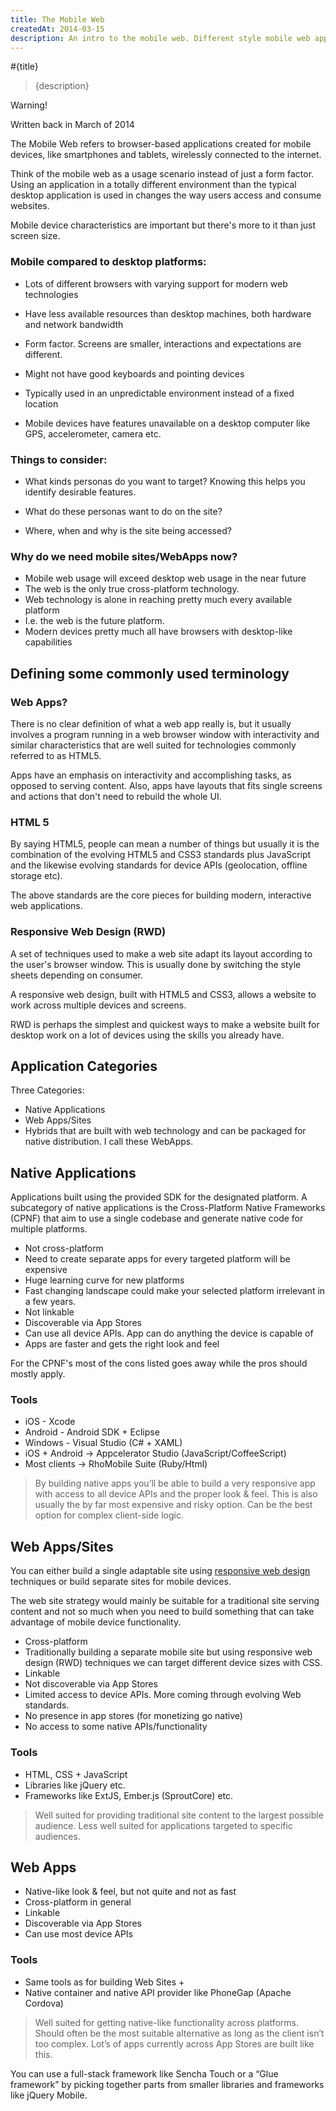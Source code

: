 ```yaml
---
title: The Mobile Web
createdAt: 2014-03-15
description: An intro to the mobile web. Different style mobile web applications and tools of the trade.
---
```


#{title}

> {description}

<div class="custom-block warning">
  <p class="custom-block-title">Warning!</p>
  <p>Written back in March of 2014</p>
</div>

The Mobile Web refers to browser-based applications created for mobile devices, like smartphones and tablets, wirelessly connected to the internet.

Think of the mobile web as a usage scenario instead of just a form factor. Using an application in a totally different environment than the typical desktop application is used in changes the way users access and consume websites.

Mobile device characteristics are important but there's more to it than just screen size.

### Mobile compared to desktop platforms:

- Lots of different browsers with varying support for modern web technologies

- Have less available resources than desktop machines, both hardware and network bandwidth

- Form factor. Screens are smaller, interactions and expectations are different.

- Might not have good keyboards and pointing devices

- Typically used in an unpredictable environment instead of a fixed location

- Mobile devices have features unavailable on a desktop computer like GPS, accelerometer, camera etc.

### Things to consider:

- What kinds personas do you want to target? Knowing this helps you identify desirable features.

- What do these personas want to do on the site?

- Where, when and why is the site being accessed?

### Why do we need mobile sites/WebApps now?

- Mobile web usage will exceed desktop web usage in the near future
- The web is the only true cross-platform technology.
- Web technology is alone in reaching pretty much every available platform
- I.e. the web is the future platform.
- Modern devices pretty much all have browsers with desktop-like capabilities

## Defining some commonly used terminology

### Web Apps?

There is no clear definition of what a web app really is, but it usually involves a program running in a web browser window with interactivity and similar characteristics that are well suited for technologies commonly referred to as HTML5.

Apps have an emphasis on interactivity and accomplishing tasks, as opposed to serving content. Also, apps have layouts that fits single screens and actions that don't need to rebuild the whole UI.

### HTML 5

By saying HTML5, people can mean a number of things but usually it is the combination of the evolving HTML5 and CSS3 standards plus JavaScript and the likewise evolving standards for device APIs (geolocation, offline storage etc).

The above standards are the core pieces for building modern, interactive web applications.

### Responsive Web Design (RWD)

A set of techniques used to make a web site adapt its layout according to the user's browser window. This is usually done by switching the style sheets depending on consumer.

A responsive web design, built with HTML5 and CSS3, allows a website to work across multiple devices and screens.

RWD is perhaps the simplest and quickest ways to make a website built for desktop work on a lot of devices using the skills you already have.

## Application Categories

Three Categories:

- Native Applications
- Web Apps/Sites
- Hybrids that are built with web technology and can be packaged for native distribution. I call these WebApps.

## Native Applications

Applications built using the provided SDK for the designated platform. A subcategory of native applications is the Cross-Platform Native Frameworks (CPNF) that aim to use a single codebase and generate native code for multiple platforms.

- Not cross-platform
- Need to create separate apps for every targeted platform will be expensive
- Huge learning curve for new platforms
- Fast changing landscape could make your selected platform irrelevant in a few years.
- Not linkable
- Discoverable via App Stores
- Can use all device APIs. App can do anything the device is capable of
- Apps are faster and gets the right look and feel

For the CPNF's most of the cons listed goes away while the pros should mostly apply.

### Tools

- iOS - Xcode
- Android - Android SDK + Eclipse
- Windows - Visual Studio (C# + XAML)
- iOS + Android → Appcelerator Studio (JavaScript/CoffeeScript)
- Most clients → RhoMobile Suite (Ruby/Html)

> By building native apps you’ll be able to build a very responsive app with access to all device APIs and the proper look & feel. This is also usually the by far most expensive and risky option. Can be the best option for complex client-side logic.

## Web Apps/Sites

You can either build a single adaptable site using [responsive web design](http://www.alistapart.com/articles/responsive-web-design/) techniques or build separate
sites for mobile devices.

The web site strategy would mainly be suitable for a traditional site serving content and not so much when you need to build something that can take advantage of mobile device functionality.

- Cross-platform
- Traditionally building a separate mobile site but using responsive web design (RWD) techniques we can target different device sizes with CSS.
- Linkable
- Not discoverable via App Stores
- Limited access to device APIs. More coming through evolving Web standards.
- No presence in app stores (for monetizing go native)
- No access to some native APIs/functionality

### Tools

- HTML, CSS + JavaScript
- Libraries like jQuery etc.
- Frameworks like ExtJS, Ember.js (SproutCore) etc.

> Well suited for providing traditional site content to the largest possible audience. Less well suited for applications targeted to specific audiences.

## Web Apps

- Native-like look & feel, but not quite and not as fast
- Cross-platform in general
- Linkable
- Discoverable via App Stores
- Can use most device APIs

### Tools

- Same tools as for building Web Sites +
- Native container and native API provider like PhoneGap (Apache Cordova)

> Well suited for getting native-like functionality across platforms. Should often be the most suitable alternative as long as the client isn’t too complex. Lot’s of apps currently across App Stores are built like this.

You can use a full-stack framework like Sencha Touch or a “Glue framework” by picking together parts from smaller libraries and frameworks like jQuery Mobile.
